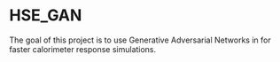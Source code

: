 # HSE_GAN

The goal of this project is to use Generative Adversarial Networks in for faster calorimeter response simulations. 
